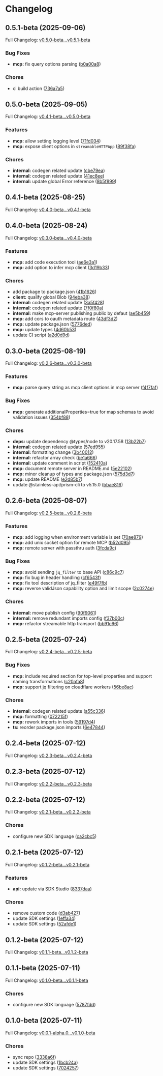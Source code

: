 # Changelog

## 0.5.1-beta (2025-09-06)

Full Changelog: [v0.5.0-beta...v0.5.1-beta](https://github.com/andreibesleaga/ocpi-sdk/compare/v0.5.0-beta...v0.5.1-beta)

### Bug Fixes

* **mcp:** fix query options parsing ([b0a00a8](https://github.com/andreibesleaga/ocpi-sdk/commit/b0a00a8a6269e6bb80382008c608cb9b9a68b766))


### Chores

* ci build action ([736a7a5](https://github.com/andreibesleaga/ocpi-sdk/commit/736a7a5dd9b2535aed085722f926b804615cdd0d))

## 0.5.0-beta (2025-09-05)

Full Changelog: [v0.4.1-beta...v0.5.0-beta](https://github.com/andreibesleaga/ocpi-sdk/compare/v0.4.1-beta...v0.5.0-beta)

### Features

* **mcp:** allow setting logging level ([71fd034](https://github.com/andreibesleaga/ocpi-sdk/commit/71fd0345773e557d3f6fb95cc19b2304949af6f5))
* **mcp:** expose client options in `streamableHTTPApp` ([89f38fa](https://github.com/andreibesleaga/ocpi-sdk/commit/89f38fad585a40659ad3fdc70e6d0063c709522d))


### Chores

* **internal:** codegen related update ([cbe79ea](https://github.com/andreibesleaga/ocpi-sdk/commit/cbe79eacbeb9d4f7de5467c99fa32cbefa420e49))
* **internal:** codegen related update ([41ec8ee](https://github.com/andreibesleaga/ocpi-sdk/commit/41ec8ee63975d93b4130b9c74e2c46037cb690ef))
* **internal:** update global Error reference ([8b5f899](https://github.com/andreibesleaga/ocpi-sdk/commit/8b5f89978a05b8fe71eb76a1cc57d6b34e060338))

## 0.4.1-beta (2025-08-25)

Full Changelog: [v0.4.0-beta...v0.4.1-beta](https://github.com/andreibesleaga/ocpi-sdk/compare/v0.4.0-beta...v0.4.1-beta)

## 0.4.0-beta (2025-08-24)

Full Changelog: [v0.3.0-beta...v0.4.0-beta](https://github.com/andreibesleaga/ocpi-sdk/compare/v0.3.0-beta...v0.4.0-beta)

### Features

* **mcp:** add code execution tool ([ae6e3a1](https://github.com/andreibesleaga/ocpi-sdk/commit/ae6e3a153eb1299b3d801bf3cf6d592435573332))
* **mcp:** add option to infer mcp client ([3d19b33](https://github.com/andreibesleaga/ocpi-sdk/commit/3d19b33dd9f7d397c48032c68f8541ad173831cb))


### Chores

* add package to package.json ([41b1626](https://github.com/andreibesleaga/ocpi-sdk/commit/41b16262b8221fe98da9bea71e16832ce742c1e3))
* **client:** qualify global Blob ([94eba38](https://github.com/andreibesleaga/ocpi-sdk/commit/94eba38feb0a354a94aadf2decce10b935d4888d))
* **internal:** codegen related update ([3a5f428](https://github.com/andreibesleaga/ocpi-sdk/commit/3a5f42865d41b355e340ea8c997a752b7dcb2cbd))
* **internal:** codegen related update ([7f0f80a](https://github.com/andreibesleaga/ocpi-sdk/commit/7f0f80a1348900bde4dd4eace00112901c764590))
* **internal:** make mcp-server publishing public by defaut ([ae5b459](https://github.com/andreibesleaga/ocpi-sdk/commit/ae5b45985be86d0be7ba8901d3fb4fb215cc638e))
* **mcp:** add cors to oauth metadata route ([43df3d2](https://github.com/andreibesleaga/ocpi-sdk/commit/43df3d201d0d4150b3b43c88e11dea1273203f9b))
* **mcp:** update package.json ([5776ded](https://github.com/andreibesleaga/ocpi-sdk/commit/5776ded4f09f90177a76c26dbfb8aeb3c63cad26))
* **mcp:** update types ([4d60b53](https://github.com/andreibesleaga/ocpi-sdk/commit/4d60b53aa88b0b16bbb8a6e9fad6249f57f079ee))
* update CI script ([a2d0d9d](https://github.com/andreibesleaga/ocpi-sdk/commit/a2d0d9d87c0fbf7c5c4e19504bccc263873fe54f))

## 0.3.0-beta (2025-08-19)

Full Changelog: [v0.2.6-beta...v0.3.0-beta](https://github.com/andreibesleaga/ocpi-sdk/compare/v0.2.6-beta...v0.3.0-beta)

### Features

* **mcp:** parse query string as mcp client options in mcp server ([f4f7faf](https://github.com/andreibesleaga/ocpi-sdk/commit/f4f7fafad51b33593073b6c97645196034a6e687))


### Bug Fixes

* **mcp:** generate additionalProperties=true for map schemas to avoid validation issues ([354bf88](https://github.com/andreibesleaga/ocpi-sdk/commit/354bf8816be06387ecc68fee66a4760df19177bb))


### Chores

* **deps:** update dependency @types/node to v20.17.58 ([13b22b7](https://github.com/andreibesleaga/ocpi-sdk/commit/13b22b798808555ba5fa7b180ed263fac80aa806))
* **internal:** codegen related update ([57ed955](https://github.com/andreibesleaga/ocpi-sdk/commit/57ed95572b58007a0b3bb4c11871c98a68c59b2b))
* **internal:** formatting change ([3b40012](https://github.com/andreibesleaga/ocpi-sdk/commit/3b40012eb1c94e731f363e3ad9217a46e0b368db))
* **internal:** refactor array check ([be1a666](https://github.com/andreibesleaga/ocpi-sdk/commit/be1a666f67d750b8b7343d1dfdc6ab97daaa37d1))
* **internal:** update comment in script ([152410a](https://github.com/andreibesleaga/ocpi-sdk/commit/152410a1d345f0fc55f8afbfad424865b90fc173))
* **mcp:** document remote server in README.md ([5e22102](https://github.com/andreibesleaga/ocpi-sdk/commit/5e221029076cceef200dd810db01129dd9e236e2))
* **mcp:** minor cleanup of types and package.json ([575d3d7](https://github.com/andreibesleaga/ocpi-sdk/commit/575d3d7cb04e93cd13ea3c1b7e116b85c73c2434))
* **mcp:** update README ([e2d85b7](https://github.com/andreibesleaga/ocpi-sdk/commit/e2d85b7c38a9f67c06d85efb0cdb99ec1081bc90))
* update @stainless-api/prism-cli to v5.15.0 ([bbae816](https://github.com/andreibesleaga/ocpi-sdk/commit/bbae81622fe8d8bde73f5d6bf5e23797dbe8be9a))

## 0.2.6-beta (2025-08-07)

Full Changelog: [v0.2.5-beta...v0.2.6-beta](https://github.com/andreibesleaga/ocpi-sdk/compare/v0.2.5-beta...v0.2.6-beta)

### Features

* **mcp:** add logging when environment variable is set ([70ae879](https://github.com/andreibesleaga/ocpi-sdk/commit/70ae87911f1e0936f1e520ff4a50c9b3bbbbf8b7))
* **mcp:** add unix socket option for remote MCP ([b52d095](https://github.com/andreibesleaga/ocpi-sdk/commit/b52d095fea9590962431fa288ae86f40be19d2c6))
* **mcp:** remote server with passthru auth ([3fcda9c](https://github.com/andreibesleaga/ocpi-sdk/commit/3fcda9c4a91b32638e2c4f95b278e800e3a77f73))


### Bug Fixes

* **mcp:** avoid sending `jq_filter` to base API ([c86c9c7](https://github.com/andreibesleaga/ocpi-sdk/commit/c86c9c7c2ed577568ea0f208f0872fce8df89626))
* **mcp:** fix bug in header handling ([cf6543f](https://github.com/andreibesleaga/ocpi-sdk/commit/cf6543faa36170c33db4fa89f3ac8c7ec40e18f0))
* **mcp:** fix tool description of jq_filter ([e49f7fb](https://github.com/andreibesleaga/ocpi-sdk/commit/e49f7fb13e1042a61d852424f20841df8d3ed7e0))
* **mcp:** reverse validJson capability option and limit scope ([2c0274e](https://github.com/andreibesleaga/ocpi-sdk/commit/2c0274eb0b93b4338e2249bd93b795c09e0c226e))


### Chores

* **internal:** move publish config ([90f9061](https://github.com/andreibesleaga/ocpi-sdk/commit/90f9061df92f8f7b27da9f8938cbd26ae1350ff0))
* **internal:** remove redundant imports config ([f37b00c](https://github.com/andreibesleaga/ocpi-sdk/commit/f37b00cc0098a0eed215895084b6f7c27b299db4))
* **mcp:** refactor streamable http transport ([bb91c66](https://github.com/andreibesleaga/ocpi-sdk/commit/bb91c661b135ee0f259761f262dd86de64dab618))

## 0.2.5-beta (2025-07-24)

Full Changelog: [v0.2.4-beta...v0.2.5-beta](https://github.com/andreibesleaga/ocpi-sdk/compare/v0.2.4-beta...v0.2.5-beta)

### Bug Fixes

* **mcp:** include required section for top-level properties and support naming transformations ([c20afa8](https://github.com/andreibesleaga/ocpi-sdk/commit/c20afa8aaa9a6e52fc348f53d03216fe8319f463))
* **mcp:** support jq filtering on cloudflare workers ([56be8ac](https://github.com/andreibesleaga/ocpi-sdk/commit/56be8acb4fae9e2ee5fb401feba680b30eabc5ba))


### Chores

* **internal:** codegen related update ([a55c336](https://github.com/andreibesleaga/ocpi-sdk/commit/a55c336a448a40100782962440679907530788f5))
* **mcp:** formatting ([072215f](https://github.com/andreibesleaga/ocpi-sdk/commit/072215ff12a0094e689af863a8994fe450f898d7))
* **mcp:** rework imports in tools ([59197d4](https://github.com/andreibesleaga/ocpi-sdk/commit/59197d43e54117cbafc2f3f0345137491a117738))
* **ts:** reorder package.json imports ([6e47844](https://github.com/andreibesleaga/ocpi-sdk/commit/6e478440b8433bd3342aa01df4343f6e9e47a03b))

## 0.2.4-beta (2025-07-12)

Full Changelog: [v0.2.3-beta...v0.2.4-beta](https://github.com/andreibesleaga/ocpi-sdk/compare/v0.2.3-beta...v0.2.4-beta)

## 0.2.3-beta (2025-07-12)

Full Changelog: [v0.2.2-beta...v0.2.3-beta](https://github.com/andreibesleaga/ocpi-sdk/compare/v0.2.2-beta...v0.2.3-beta)

## 0.2.2-beta (2025-07-12)

Full Changelog: [v0.2.1-beta...v0.2.2-beta](https://github.com/andreibesleaga/ocpi-sdk/compare/v0.2.1-beta...v0.2.2-beta)

### Chores

* configure new SDK language ([ca2cbc5](https://github.com/andreibesleaga/ocpi-sdk/commit/ca2cbc55e411bc832d4a6625c3bb4b1427aa95e1))

## 0.2.1-beta (2025-07-12)

Full Changelog: [v0.1.2-beta...v0.2.1-beta](https://github.com/andreibesleaga/ocpi-sdk/compare/v0.1.2-beta...v0.2.1-beta)

### Features

* **api:** update via SDK Studio ([8337daa](https://github.com/andreibesleaga/ocpi-sdk/commit/8337daa10db2f9b996ec341a9ec06ecddd507b83))


### Chores

* remove custom code ([d3ab427](https://github.com/andreibesleaga/ocpi-sdk/commit/d3ab4274ba08659c96b8a7ccd8584794a946c5a1))
* update SDK settings ([1effa34](https://github.com/andreibesleaga/ocpi-sdk/commit/1effa347a28f3b88eb35c2dfbb831b665ac9d288))
* update SDK settings ([52afde1](https://github.com/andreibesleaga/ocpi-sdk/commit/52afde1eba4c219b1ac06b4d2a4704aea3eb3648))

## 0.1.2-beta (2025-07-12)

Full Changelog: [v0.1.1-beta...v0.1.2-beta](https://github.com/andreibesleaga/ocpi-sdk/compare/v0.1.1-beta...v0.1.2-beta)

## 0.1.1-beta (2025-07-11)

Full Changelog: [v0.1.0-beta...v0.1.1-beta](https://github.com/andreibesleaga/ocpi-sdk/compare/v0.1.0-beta...v0.1.1-beta)

### Chores

* configure new SDK language ([5787fdd](https://github.com/andreibesleaga/ocpi-sdk/commit/5787fddbcb94c303038a3e53954f52ef581f5d7b))

## 0.1.0-beta (2025-07-11)

Full Changelog: [v0.0.1-alpha.0...v0.1.0-beta](https://github.com/andreibesleaga/ocpi-sdk/compare/v0.0.1-alpha.0...v0.1.0-beta)

### Chores

* sync repo ([3338a6f](https://github.com/andreibesleaga/ocpi-sdk/commit/3338a6faf483c3629fe37127d8e24a6836d34e79))
* update SDK settings ([1bcb24a](https://github.com/andreibesleaga/ocpi-sdk/commit/1bcb24a201fb18095512e6f0b57163899892f823))
* update SDK settings ([7024257](https://github.com/andreibesleaga/ocpi-sdk/commit/7024257b1a96d865dcd63cda895f2fd8935c0dd0))
